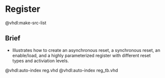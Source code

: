 # Register

@vhdl:make-src-list

## Brief

- Illustrates how to create an asynchronous reset, a synchronous reset, an enable/load, and a highly parameterized register with different reset types and activiation levels.

@vhdl:auto-index reg.vhd
@vhdl:auto-index reg_tb.vhd